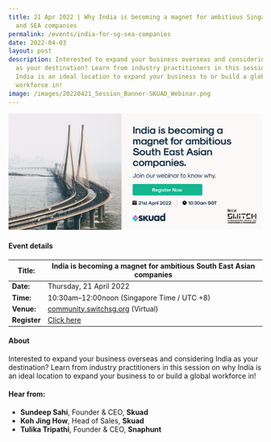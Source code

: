 ```yaml
---
title: 21 Apr 2022 | Why India is becoming a magnet for ambitious Singaporean
  and SEA companies
permalink: /events/india-for-sg-sea-companies
date: 2022-04-03
layout: post
description: Interested to expand your business overseas and considering India
  as your destination? Learn from industry practitioners in this session on why
  India is an ideal location to expand your business to or build a global
  workforce in!
image: /images/20220421_Session_Banner-SKUAD_Webinar.png
---
```


![SKUAD Webinar (21 Apr 2022)](/images/20220421_Session_Banner-SKUAD_Webinar.png)
#### Event details


| **Title:** | India is becoming a magnet for ambitious South East Asian companies |
| -------- | -------- |
|**Date:** | Thursday, 21 April 2022 
| **Time:**    | 10:30am–12:00noon (Singapore Time / UTC +8) |
|**Venue:** | [community.switchsg.org](https://community.switchsg.org) (Virtual)
|**Register** | [Click here](https://switchsg.hubilo.com/ticketing/#/ticket)

#### About

Interested to expand your business overseas and considering India as your destination? Learn from industry practitioners in this session on why India is an ideal location to expand your business to or build a global workforce in!

#### Hear from:
* **Sundeep Sahi**, Founder & CEO, **Skuad**
* **Koh Jing How**, Head of Sales, **Skuad**
* **Tulika Tripathi**, Founder & CEO, **Snaphunt**